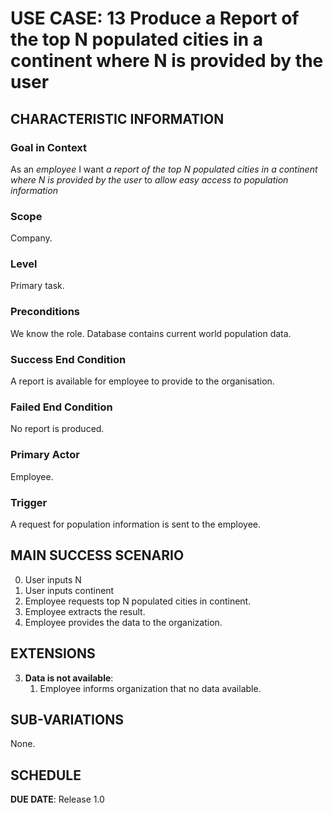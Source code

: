 # USE CASE: 13 Produce a Report of the top N populated cities in a continent where N is provided by the user

## CHARACTERISTIC INFORMATION

### Goal in Context

As an *employee* I want *a report of the top N populated cities in a continent where N is provided by the user* to *allow easy access to population information*

### Scope

Company.

### Level

Primary task.

### Preconditions

We know the role.  Database contains current world population data.

### Success End Condition

A report is available for employee to provide to the organisation.

### Failed End Condition

No report is produced.

### Primary Actor

Employee.

### Trigger

A request for population information is sent to the employee.

## MAIN SUCCESS SCENARIO

0. User inputs N
1. User inputs continent 
1. Employee requests top N populated cities in continent.
3. Employee extracts the result.
4. Employee provides the data to the organization.

## EXTENSIONS

3. **Data is not available**:
    1. Employee informs organization that no data available.

## SUB-VARIATIONS

None.

## SCHEDULE

**DUE DATE**: Release 1.0
